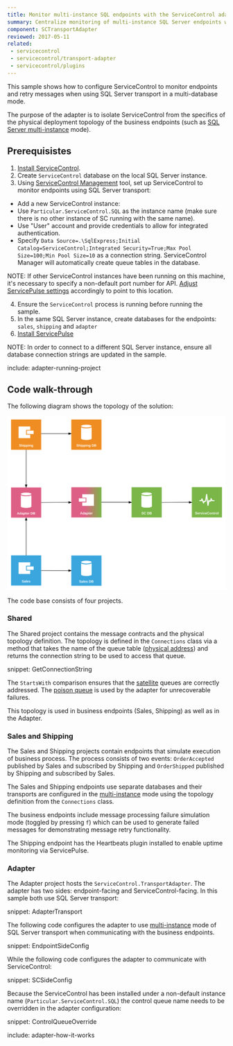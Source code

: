 ```yaml
---
title: Monitor multi-instance SQL endpoints with the ServiceControl adapter
summary: Centralize monitoring of multi-instance SQL Server endpoints with the ServiceControl adapter
component: SCTransportAdapter
reviewed: 2017-05-11
related:
 - servicecontrol
 - servicecontrol/transport-adapter
 - servicecontrol/plugins
---
```



This sample shows how to configure ServiceControl to monitor endpoints and retry messages when using SQL Server transport in a multi-database mode.

The purpose of the adapter is to isolate ServiceControl from the specifics of the physical deployment topology of the business endpoints (such as [SQL Server multi-instance](/transports/sql/deployment-options.md#modes-overview-multi-instance.md) mode). 


## Prerequisistes

 1. [Install ServiceControl](/servicecontrol/installation.md).
 2. Create `ServiceControl` database on the local SQL Server instance. 
 3. Using [ServiceControl Management](/servicecontrol/license.md#servicecontrol-management-app) tool, set up ServiceControl to monitor endpoints using SQL Server transport:
	 
   * Add a new ServiceControl instance: 
   * Use `Particular.ServiceControl.SQL` as the instance name (make sure there is no other instance of SC running with the same name).
   * Use "User" account and provide credentials to allow for integrated authentication.
   * Specify `Data Source=.\SqlExpress;Initial Catalog=ServiceControl;Integrated Security=True;Max Pool Size=100;Min Pool Size=10` as a connection string. ServiceControl Manager will automatically create queue tables in the database.

NOTE: If other ServiceControl instances have been running on this machine, it's necessary to specify a non-default port number for API. [Adjust ServicePulse settings](/servicepulse/host-config.md#changing-the-servicecontrol-url) accordingly to point to this location.
 
 4. Ensure the `ServiceControl` process is running before running the sample.
 5. In the same SQL Server instance, create databases for the endpoints: `sales`, `shipping` and `adapter`  
 6. [Install ServicePulse](/servicepulse/installation.md)

NOTE: In order to connect to a different SQL Server instance, ensure all database connection strings are updated in the sample.

include: adapter-running-project


## Code walk-through 

The following diagram shows the topology of the solution:

![Topology diagram](diagram.svg)

The code base consists of four projects.

### Shared

The Shared project contains the message contracts and the physical topology definition. The topology is defined in the `Connections` class via a method that takes the name of the queue table ([physical address](/transports/sql/addressing.md)) and returns the connection string to be used to access that queue.

snippet: GetConnectionString

The `StartsWith` comparison ensures that the [satellite](/nservicebus/satellites/) queues are correctly addressed. The [poison queue](/servicecontrol/transport-adapter/#queue-configuration-poison-message-queue) is used by the adapter for unrecoverable failures. 

This topology is used in business endpoints (Sales, Shipping) as well as in the Adapter.


### Sales and Shipping

The Sales and Shipping projects contain endpoints that simulate execution of business process. The process consists of two events: `OrderAccepted` published by Sales and subscribed by Shipping and `OrderShipped` published by Shipping and subscribed by Sales.

The Sales and Shipping endpoints use separate databases and their transports are configured in the [multi-instance](/transports/sql/deployment-options.md#modes-overview-multi-instance) mode using the topology definition from the `Connections` class.

The business endpoints include message processing failure simulation mode (toggled by pressing `f`) which can be used to generate failed messages for demonstrating message retry functionality.

The Shipping endpoint has the Heartbeats plugin installed to enable uptime monitoring via ServicePulse.


### Adapter

The Adapter project hosts the `ServiceControl.TransportAdapter`. The adapter has two sides: endpoint-facing and ServiceControl-facing. In this sample both use SQL Server transport:

snippet: AdapterTransport

The following code configures the adapter to use [multi-instance](/transports/sql/deployment-options.md#modes-overview-multi-instance) mode of SQL Server transport when communicating with the business endpoints.

snippet: EndpointSideConfig

While the following code configures the adapter to communicate with ServiceControl:

snippet: SCSideConfig

Because the ServiceControl has been installed under a non-default instance name (`Particular.ServiceControl.SQL`) the control queue name needs to be overridden in the adapter configuration:

snippet: ControlQueueOverride

include: adapter-how-it-works